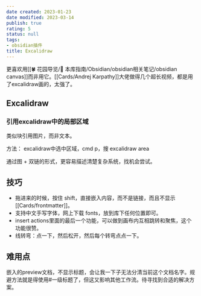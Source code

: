 ```yaml
---
date created: 2023-01-23
date modified: 2023-03-14
publish: true
rating: 5
status: null
tags:
- obsidian插件
title: Excalidraw
---
```

更喜欢用[[🍀 花园导览/🧰 本库指南/Obsidian/obsidian相关笔记/obsidian canvas]]而非用它。[[Cards/Andrej Karpathy]]大佬做得几个超长视频，都是用了excalidraw画的，太强了。

## Excalidraw

### 引用excalidraw中的局部区域

类似块引用图片，而非文本。

方法： excalidraw中选中区域，cmd p，搜 excalidraw area

通过图 + 双链的形式，更容易描述清楚复杂系统，找机会尝试。

## 技巧

- 拖进来的时候，按住 shift，直接嵌入内容，而不是链接，而且不显示[[Cards/frontmatter]]。
- 支持中文手写字体，网上下载 fonts，放到库下任何位置即可。
- insert actions里面的最后一个功能，可以做到画布内互相跳转和聚焦，这个功能很赞。
- 线转弯：点一下，然后松开，然后每个转弯点点一下。

## 难用点

嵌入的preview文档，不显示标题，会让我一下子无法分清当前这个文档名字。规避方法就是得使用#一级标题了，但这又影响其他工作流。待寻找到合适的解决方案。